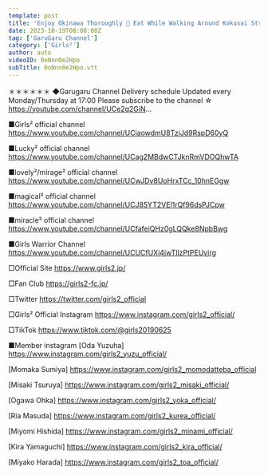 ```yaml
---
template: post
title: 'Enjoy Okinawa Thoroughly 🌺 Eat While Walking Around Kokusai Street!'
date: 2023-10-19T08:00:00Z
tag: ['GaruGaru Channel']
category: ['Girls²']
author: auto 
videoID: 0oNnn0e2Hpo
subTitle: 0oNnn0e2Hpo.vtt
---
```

＊＊＊＊＊＊
◆Garugaru Channel
Delivery schedule
Updated every Monday/Thursday at 17:00
Please subscribe to the channel ☆
https://youtube.com/channel/UCe2q2GiN...

■Girls² official channel
https://www.youtube.com/channel/UCiaowdmU8TziJd9RspD60yQ

■Lucky² official channel
https://www.youtube.com/channel/UCag2MBdwCTJknRmVDOQhwTA

■lovely²/mirage² official channel
https://www.youtube.com/channel/UCwJDv8UoHrxTCc_10hnEGgw

■magical² official channel
https://www.youtube.com/channel/UCJ85YT2VEl1rQf96dsPJCpw

■miracle² official channel
https://www.youtube.com/channel/UCfafeiQHz0gLQQke8NpbBwg

■Girls Warrior Channel
https://www.youtube.com/channel/UCUCfUXj4jwTllzPtPEUvjrg

□Official Site
https://www.girls2.jp/

□Fan Club
https://girls2-fc.jp/

□Twitter
https://twitter.com/girls2_official

□Girls² Official Instagram
https://www.instagram.com/girls2_official/

□TikTok
https://www.tiktok.com/@girls20190625

■Member instagram
[Oda Yuzuha]
https://www.instagram.com/girls2_yuzu_official/

[Momaka Sumiya]
https://www.instagram.com/girls2_momodatteba_official

[Misaki Tsuruya]
https://www.instagram.com/girls2_misaki_official/

[Ogawa Ohka]
https://www.instagram.com/girls2_yoka_official/

[Ria Masuda]
https://www.instagram.com/girls2_kurea_official/

[Miyomi Hishida]
https://www.instagram.com/girls2_minami_official/

[Kira Yamaguchi]
https://www.instagram.com/girls2_kira_official/

[Miyako Harada]
https://www.instagram.com/girls2_toa_official/